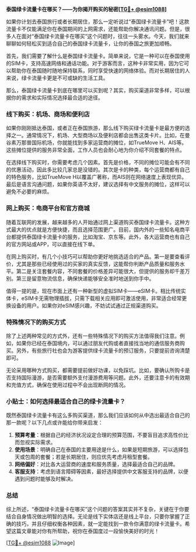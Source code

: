 **泰国绿卡流量卡在哪买？——为你揭开购买的秘密[[TG💪+ @esim1088](https://t.me/s/esim1088)]**

如果你计划去泰国旅行或者长期居住，那么一定听说过“泰国绿卡流量卡”吧！这款流量卡不仅能满足你在泰国期间的上网需求，还能帮助你解决通讯问题。但是，很多人在面对“泰国绿卡流量卡在哪买”这个问题时，往往一头雾水。今天，我们就来聊聊如何轻松买到适合自己的泰国绿卡流量卡，让你的泰国之旅更加顺畅。

首先，我们需要了解什么是泰国绿卡流量卡。简单来说，它是一种可以在泰国使用的SIM卡，支持高速网络和通话功能。对于游客而言，这种卡非常实用，因为它可以帮助你在泰国随时随地保持联系，同时享受快速的网络体验。而对长期居住的人来说，绿卡流量卡更是不可或缺的生活工具。

那么，泰国绿卡流量卡到底在哪里可以买到呢？其实，购买渠道非常多样，可以根据你的需求和实际情况选择最合适的途径。

### 线下购买：机场、商场和便利店

如果你刚刚抵达泰国，或者正在泰国旅游，那么线下购买绿卡流量卡是最方便的选择之一。通常情况下，机场、大型商场以及便利店都会出售这类卡片。比如，在曼谷素万那普国际机场，你就能找到多家运营商的摊位，如TrueMove H、AIS等。这些摊位提供的服务非常全面，工作人员也会耐心地为你介绍不同套餐的特点。

在选择线下购买时，你需要考虑几个因素。首先是价格，不同的摊位可能会有不同的优惠活动，因此多比较几家总是没错的。其次是卡的种类，每个运营商都有自己的特色服务，比如TrueMove H以覆盖广著称，而AIS则在网络速度上表现优异。最后是语言沟通问题，如果你英语不太好，建议选择有中文服务的摊位，这样可以避免不必要的麻烦。

### 网上购买：电商平台和官方商城

随着互联网的发展，越来越多的人开始通过网上渠道购买泰国绿卡流量卡。这种方式最大的优点就是方便快捷，而且选择范围更广。目前，国内外的一些知名电商平台都提供泰国绿卡流量卡的服务，比如淘宝、京东等。此外，各大运营商也有自己的官方网站或APP，可以直接在线下单。

在网上购买时，有几个小技巧可以帮助你更好地挑选适合的产品。第一是要查看评价，尤其是那些已经使用过的买家的真实反馈，这能帮你判断产品质量和服务水平。第二是关注套餐内容，不同套餐的价格差异可能很大，但提供的服务却千差万别。第三是留意物流信息，确保快递能够安全准时地送到你手中。

值得一提的是，现在市面上还有一种新型的虚拟SIM卡——eSIM卡。相比传统实体卡，eSIM卡无需物理插拔，只需下载相关应用即可激活使用，非常适合经常更换设备的用户。如果你对eSIM感兴趣，不妨试试通过正规渠道购买。

### 特殊情况下的购买方式

除了上述两种常见的方式外，还有一些特殊情况下的购买方法值得我们注意。例如，如果你已经在泰国境内，可以通过朋友代购或者直接找当地的通信服务商购买。另外，有些旅行社也会为游客提供绿卡流量卡的预订服务，只要提前咨询清楚即可。

无论采用哪种方式购买，都需要提前做好功课，以免踩坑。比如，要确认所购卡是否支持国际漫游，是否需要额外支付漫游费用等问题。此外，还要注意卡的有效期和充值方式，确保在使用过程中不会出现断网的情况。

### 小贴士：如何选择最适合自己的绿卡流量卡？

既然泰国绿卡流量卡有这么多购买渠道，那么我们应该如何从中选出最适合自己的那一款呢？以下几点或许能给你带来启发：

1. **预算考量**：根据自己的经济状况设定合理的预算范围，不要盲目追求高性价比而忽视实际需求。
2. **使用场景**：明确自己在泰国的主要用途是什么，如果是短期旅游，可以选择包天或包周的套餐；若是长期居住，则应优先考虑月租型套餐。
3. **网络偏好**：对比各大运营商的速度和服务质量，选择最适合自己的品牌。
4. **客服支持**：考虑到语言障碍等因素，最好选择提供中文客服支持的品牌，以便遇到问题时能够及时解决。

### 总结

综上所述，“泰国绿卡流量卡在哪买”这个问题的答案其实并不复杂，关键在于你要结合自身情况做出明智的选择。无论是线下实体店还是线上平台，只要你掌握了正确的技巧，并且仔细权衡各种因素，就一定能找到一款令你满意的绿卡流量卡。希望这篇文章能对你有所帮助，祝你在泰国度过一段愉快美好的时光！

[[TG💪+ @esim1088](https://t.me/s/esim1088) ![Image](https://i.postimg.cc/4NQfJmqS/Snipaste-2025-05-13-00-14-12.png)]